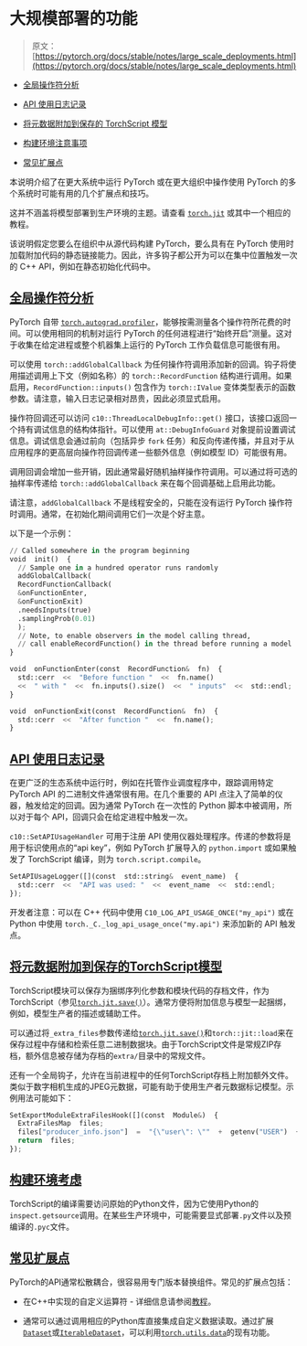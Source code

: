 # 大规模部署的功能

> 原文：[https://pytorch.org/docs/stable/notes/large_scale_deployments.html](https://pytorch.org/docs/stable/notes/large_scale_deployments.html)

+   [全局操作符分析](#fleet-wide-operator-profiling)

+   [API 使用日志记录](#api-usage-logging)

+   [将元数据附加到保存的 TorchScript 模型](#attaching-metadata-to-saved-torchscript-models)

+   [构建环境注意事项](#build-environment-considerations)

+   [常见扩展点](#common-extension-points)

本说明介绍了在更大系统中运行 PyTorch 或在更大组织中操作使用 PyTorch 的多个系统时可能有用的几个扩展点和技巧。

这并不涵盖将模型部署到生产环境的主题。请查看 [`torch.jit`](../jit.html#module-torch.jit "torch.jit") 或其中一个相应的教程。

该说明假定您要么在组织中从源代码构建 PyTorch，要么具有在 PyTorch 使用时加载附加代码的静态链接能力。因此，许多钩子都公开为可以在集中位置触发一次的 C++ API，例如在静态初始化代码中。

## [全局操作符分析](#id1)[](#fleet-wide-operator-profiling "跳转到此标题")

PyTorch 自带 [`torch.autograd.profiler`](../autograd.html#module-torch.autograd.profiler "torch.autograd.profiler")，能够按需测量各个操作符所花费的时间。可以使用相同的机制对运行 PyTorch 的任何进程进行“始终开启”测量。这对于收集在给定进程或整个机器集上运行的 PyTorch 工作负载信息可能很有用。

可以使用 `torch::addGlobalCallback` 为任何操作符调用添加新的回调。钩子将使用描述调用上下文（例如名称）的 `torch::RecordFunction` 结构进行调用。如果启用，`RecordFunction::inputs()` 包含作为 `torch::IValue` 变体类型表示的函数参数。请注意，输入日志记录相对昂贵，因此必须显式启用。

操作符回调还可以访问 `c10::ThreadLocalDebugInfo::get()` 接口，该接口返回一个持有调试信息的结构体指针。可以使用 `at::DebugInfoGuard` 对象提前设置调试信息。调试信息会通过前向（包括异步 `fork` 任务）和反向传递传播，并且对于从应用程序的更高层向操作符回调传递一些额外信息（例如模型 ID）可能很有用。

调用回调会增加一些开销，因此通常最好随机抽样操作符调用。可以通过将可选的抽样率传递给 `torch::addGlobalCallback` 来在每个回调基础上启用此功能。

请注意，`addGlobalCallback` 不是线程安全的，只能在没有运行 PyTorch 操作符时调用。通常，在初始化期间调用它们一次是个好主意。

以下是一个示例：

```py
// Called somewhere in the program beginning
void  init()  {
  // Sample one in a hundred operator runs randomly
  addGlobalCallback(
  RecordFunctionCallback(
  &onFunctionEnter,
  &onFunctionExit)
  .needsInputs(true)
  .samplingProb(0.01)
  );
  // Note, to enable observers in the model calling thread,
  // call enableRecordFunction() in the thread before running a model
}

void  onFunctionEnter(const  RecordFunction&  fn)  {
  std::cerr  <<  "Before function "  <<  fn.name()
  <<  " with "  <<  fn.inputs().size()  <<  " inputs"  <<  std::endl;
}

void  onFunctionExit(const  RecordFunction&  fn)  {
  std::cerr  <<  "After function "  <<  fn.name();
} 
```

## [API 使用日志记录](#id2)

在更广泛的生态系统中运行时，例如在托管作业调度程序中，跟踪调用特定 PyTorch API 的二进制文件通常很有用。在几个重要的 API 点注入了简单的仪器，触发给定的回调。因为通常 PyTorch 在一次性的 Python 脚本中被调用，所以对于每个 API，回调只会在给定进程中触发一次。

`c10::SetAPIUsageHandler` 可用于注册 API 使用仪器处理程序。传递的参数将是用于标识使用点的“api key”，例如 PyTorch 扩展导入的 `python.import` 或如果触发了 TorchScript 编译，则为 `torch.script.compile`。 

```py
SetAPIUsageLogger([](const  std::string&  event_name)  {
  std::cerr  <<  "API was used: "  <<  event_name  <<  std::endl;
}); 
```

开发者注意：可以在 C++ 代码中使用 `C10_LOG_API_USAGE_ONCE("my_api")` 或在 Python 中使用 `torch._C._log_api_usage_once("my.api")` 来添加新的 API 触发点。

## [将元数据附加到保存的TorchScript模型](#id3)[](#attaching-metadata-to-saved-torchscript-models "跳转到此标题")

TorchScript模块可以保存为捆绑序列化参数和模块代码的存档文件，作为TorchScript（参见[`torch.jit.save()`](../generated/torch.jit.save.html#torch.jit.save "torch.jit.save")）。通常方便将附加信息与模型一起捆绑，例如，模型生产者的描述或辅助工件。

可以通过将`_extra_files`参数传递给[`torch.jit.save()`](../generated/torch.jit.save.html#torch.jit.save "torch.jit.save")和`torch::jit::load`来在保存过程中存储和检索任意二进制数据块。由于TorchScript文件是常规ZIP存档，额外信息被存储为存档的`extra/`目录中的常规文件。

还有一个全局钩子，允许在当前进程中的任何TorchScript存档上附加额外文件。类似于数字相机生成的JPEG元数据，可能有助于使用生产者元数据标记模型。示例用法可能如下：

```py
SetExportModuleExtraFilesHook([](const  Module&)  {
  ExtraFilesMap  files;
  files["producer_info.json"]  =  "{\"user\": \""  +  getenv("USER")  +  "\"}";
  return  files;
}); 
```

## [构建环境考虑](#id4)[](#build-environment-considerations "跳转到此标题")

TorchScript的编译需要访问原始的Python文件，因为它使用Python的`inspect.getsource`调用。在某些生产环境中，可能需要显式部署`.py`文件以及预编译的`.pyc`文件。

## [常见扩展点](#id5)[](#common-extension-points "跳转到此标题")

PyTorch的API通常松散耦合，很容易用专门版本替换组件。常见的扩展点包括：

+   在C++中实现的自定义运算符 - 详细信息请参阅[教程](https://pytorch.org/tutorials/advanced/cpp_extension.html)。

+   通常可以通过调用相应的Python库直接集成自定义数据读取。通过扩展[`Dataset`](../data.html#torch.utils.data.Dataset "torch.utils.data.Dataset")或[`IterableDataset`](../data.html#torch.utils.data.IterableDataset "torch.utils.data.IterableDataset")，可以利用[`torch.utils.data`](../data.html#module-torch.utils.data "torch.utils.data")的现有功能。
